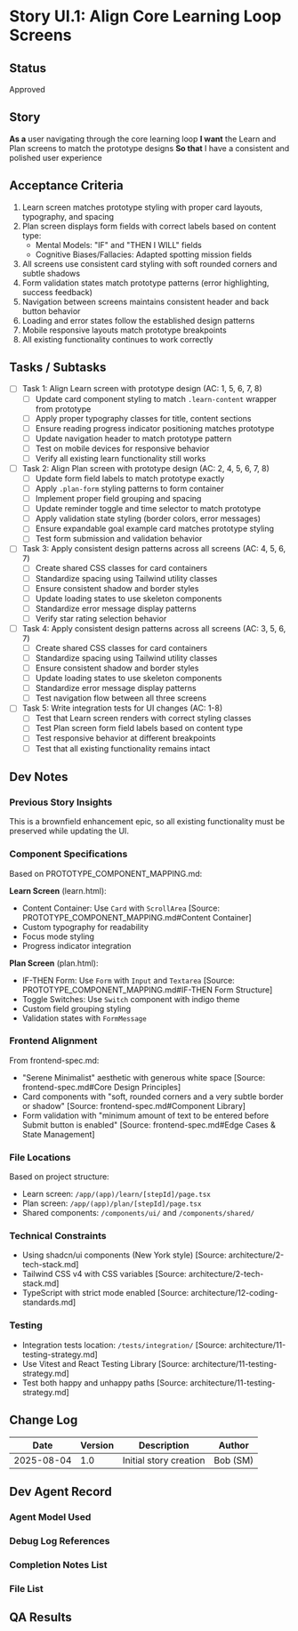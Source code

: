 # Story UI.1: Align Core Learning Loop Screens

## Status

Approved

## Story

**As a** user navigating through the core learning loop
**I want** the Learn and Plan screens to match the prototype designs
**So that** I have a consistent and polished user experience

## Acceptance Criteria

1. Learn screen matches prototype styling with proper card layouts, typography, and spacing
2. Plan screen displays form fields with correct labels based on content type:
   - Mental Models: "IF" and "THEN I WILL" fields
   - Cognitive Biases/Fallacies: Adapted spotting mission fields
3. All screens use consistent card styling with soft rounded corners and subtle shadows
4. Form validation states match prototype patterns (error highlighting, success feedback)
5. Navigation between screens maintains consistent header and back button behavior
6. Loading and error states follow the established design patterns
7. Mobile responsive layouts match prototype breakpoints
8. All existing functionality continues to work correctly

## Tasks / Subtasks

- [ ] Task 1: Align Learn screen with prototype design (AC: 1, 5, 6, 7, 8)
  - [ ] Update card component styling to match `.learn-content` wrapper from prototype
  - [ ] Apply proper typography classes for title, content sections
  - [ ] Ensure reading progress indicator positioning matches prototype
  - [ ] Update navigation header to match prototype pattern
  - [ ] Test on mobile devices for responsive behavior
  - [ ] Verify all existing learn functionality still works

- [ ] Task 2: Align Plan screen with prototype design (AC: 2, 4, 5, 6, 7, 8)
  - [ ] Update form field labels to match prototype exactly
  - [ ] Apply `.plan-form` styling patterns to form container
  - [ ] Implement proper field grouping and spacing
  - [ ] Update reminder toggle and time selector to match prototype
  - [ ] Apply validation state styling (border colors, error messages)
  - [ ] Ensure expandable goal example card matches prototype styling
  - [ ] Test form submission and validation behavior

- [ ] Task 3: Apply consistent design patterns across all screens (AC: 4, 5, 6, 7)
  - [ ] Create shared CSS classes for card containers
  - [ ] Standardize spacing using Tailwind utility classes
  - [ ] Ensure consistent shadow and border styles
  - [ ] Update loading states to use skeleton components
  - [ ] Standardize error message display patterns
  - [ ] Verify star rating selection behavior

- [ ] Task 4: Apply consistent design patterns across all screens (AC: 3, 5, 6, 7)
  - [ ] Create shared CSS classes for card containers
  - [ ] Standardize spacing using Tailwind utility classes
  - [ ] Ensure consistent shadow and border styles
  - [ ] Update loading states to use skeleton components
  - [ ] Standardize error message display patterns
  - [ ] Test navigation flow between all three screens

- [ ] Task 5: Write integration tests for UI changes (AC: 1-8)
  - [ ] Test that Learn screen renders with correct styling classes
  - [ ] Test Plan screen form field labels based on content type
  - [ ] Test responsive behavior at different breakpoints
  - [ ] Test that all existing functionality remains intact

## Dev Notes

### Previous Story Insights

This is a brownfield enhancement epic, so all existing functionality must be preserved while updating the UI.

### Component Specifications

Based on PROTOTYPE_COMPONENT_MAPPING.md:

**Learn Screen** (learn.html):

- Content Container: Use `Card` with `ScrollArea` [Source: PROTOTYPE_COMPONENT_MAPPING.md#Content Container]
- Custom typography for readability
- Focus mode styling
- Progress indicator integration

**Plan Screen** (plan.html):

- IF-THEN Form: Use `Form` with `Input` and `Textarea` [Source: PROTOTYPE_COMPONENT_MAPPING.md#IF-THEN Form Structure]
- Toggle Switches: Use `Switch` component with indigo theme
- Custom field grouping styling
- Validation states with `FormMessage`

### Frontend Alignment

From frontend-spec.md:

- "Serene Minimalist" aesthetic with generous white space [Source: frontend-spec.md#Core Design Principles]
- Card components with "soft, rounded corners and a very subtle border or shadow" [Source: frontend-spec.md#Component Library]
- Form validation with "minimum amount of text to be entered before Submit button is enabled" [Source: frontend-spec.md#Edge Cases & State Management]

### File Locations

Based on project structure:

- Learn screen: `/app/(app)/learn/[stepId]/page.tsx`
- Plan screen: `/app/(app)/plan/[stepId]/page.tsx`
- Shared components: `/components/ui/` and `/components/shared/`

### Technical Constraints

- Using shadcn/ui components (New York style) [Source: architecture/2-tech-stack.md]
- Tailwind CSS v4 with CSS variables [Source: architecture/2-tech-stack.md]
- TypeScript with strict mode enabled [Source: architecture/12-coding-standards.md]

### Testing

- Integration tests location: `/tests/integration/` [Source: architecture/11-testing-strategy.md]
- Use Vitest and React Testing Library [Source: architecture/11-testing-strategy.md]
- Test both happy and unhappy paths [Source: architecture/11-testing-strategy.md]

## Change Log

| Date       | Version | Description            | Author   |
| ---------- | ------- | ---------------------- | -------- |
| 2025-08-04 | 1.0     | Initial story creation | Bob (SM) |

## Dev Agent Record

### Agent Model Used

### Debug Log References

### Completion Notes List

### File List

## QA Results
